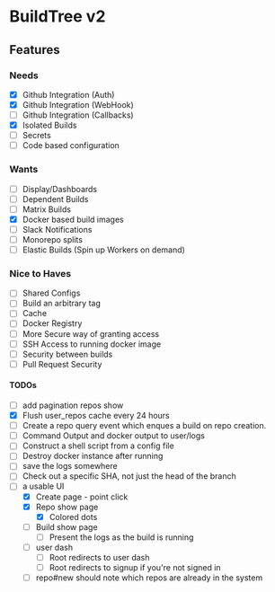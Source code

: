 # BuildTree v2

## Features

### Needs
- [x] Github Integration (Auth)
- [x] Github Integration (WebHook)
- [ ] Github Integration (Callbacks)
- [x] Isolated Builds
- [ ] Secrets
- [ ] Code based configuration

### Wants
- [ ] Display/Dashboards
- [ ] Dependent Builds
- [ ] Matrix Builds
- [x] Docker based build images
- [ ] Slack Notifications
- [ ] Monorepo splits
- [ ] Elastic Builds (Spin up Workers on demand)

### Nice to Haves
- [ ] Shared Configs
- [ ] Build an arbitrary tag
- [ ] Cache
- [ ] Docker Registry
- [ ] More Secure way of granting access
- [ ] SSH Access to running docker image
- [ ] Security between builds
- [ ] Pull Request Security

#### TODOs
- [ ] add pagination repos show
- [x] Flush user_repos cache every 24 hours
- [ ] Create a repo query event which enques a build on repo creation.
- [ ] Command Output and docker output to user/logs
- [ ] Construct a shell script from a config file
- [ ] Destroy docker instance after running
- [ ] save the logs somewhere
- [ ] Check out a specific SHA, not just the head of the branch
- [ ] a usable UI
  - [x] Create page - point click
  - [x] Repo show page
    - [x] Colored dots
  - [ ] Build show page
    - [ ] Present the logs as the build is running
  - [ ] user dash
    - [ ] Root redirects to user dash
    - [ ] Root redirects to signup if you're not signed in
  - [ ] repo#new should note which repos are already in the system
